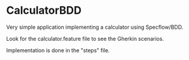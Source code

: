 # CalculatorBDD 
Very simple application implementing a calculator using Specflow/BDD.

Look for the calculator.feature file to see the Gherkin scenarios.

Implementation is done in the "steps" file.
